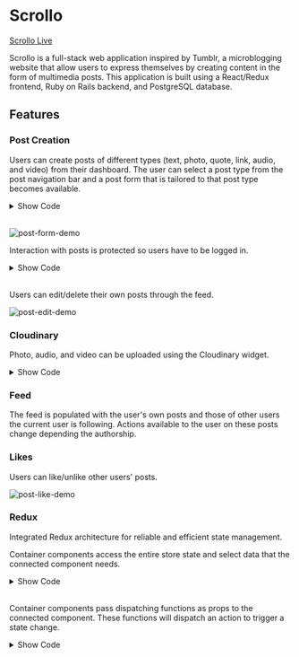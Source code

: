# Scrollo

[Scrollo Live](https://scrollo.herokuapp.com/#/signup)

Scrollo is a full-stack web application inspired by Tumblr, a microblogging website that allow users to express themselves by creating content in the form of multimedia posts. This application is built using a React/Redux frontend, Ruby on Rails backend, and PostgreSQL database.

## Features

### Post Creation

Users can create posts of different types (text, photo, quote, link, audio, and video) from their dashboard. The user can select a post type from the post navigation bar and a post form that is tailored to that post type becomes available.

<details><summary>Show Code</summary>
<p>

```js
<ul className="post-navbar">
            <button className="post-navbar-btn">
              <Link to="/dashboard/new/text" style={{textDecoration: 'none'}}>
                <div>
                  <i className="fas fa-font"></i>
                </div>
                <span>Text</span>
              </Link>
            </button>
            <button className="post-navbar-btn">
              <Link to="/dashboard/new/photo" style={{textDecoration: 'none'}}>
                <div>
                  <i className="fas fa-camera-retro"></i>
                </div>
                <span>Photo</span>
              </Link>
            </button>
            <button className="post-navbar-btn">
              <Link to="/dashboard/new/quote" style={{textDecoration: 'none'}}>
                <div>
                  <i className="fas fa-quote-left"></i>
                </div>
                <span>Quote</span>
            </Link>
          </button>
            <button className="post-navbar-btn">
              <Link to="/dashboard/new/link" style={{textDecoration: 'none'}}>
                <div>
                  <i className="fas fa-link"></i>
                </div>
                <span>Link</span>
            </Link>
          </button>
            <button className="post-navbar-btn">
              <Link to="/dashboard/new/audio" style={{textDecoration: 'none'}}>
                <div>
                  <i className="fas fa-headphones "></i>
                </div>
                <span>Audio</span>
            </Link>
          </button>
            <button className="post-navbar-btn">
              <Link to="/dashboard/new/video" style={{textDecoration: 'none'}}>
                <div>
                  <i className="fas fa-video"></i>
                </div>
                <span>Video</span>
            </Link>
          </button>
          </ul>
```
</p>
</details><br />

![post-form-demo](https://media.giphy.com/media/xUNd9K8IQikFkN7q8g/giphy.gif)  

Interaction with posts is protected so users have to be logged in.
<details><summary>Show Code</summary>
<p>

```js
<ProtectedRoute exact path="/dashboard/new/text" component={TextPostFormContainer} />
```
```js
const Protected = ({ loggedIn, exact, path, component: Component }) => (
  <Route
    path={path}
    render={props => (
      loggedIn ? <Component {...props} /> : <Redirect to="/signup" />
    )}
  />
);
```
</p>
</details><br \>

Users can edit/delete their own posts through the feed.

![post-edit-demo](https://media.giphy.com/media/26wkG8Uj24rF7cc0w/giphy.gif)


### Cloudinary

Photo, audio, and video can be uploaded using the Cloudinary widget.
<details><summary>Show Code</summary>
<p>

```js
postImage(url) {
  this.setState({ ["source"]: url });
}

uploadImage(e) {
  e.preventDefault();
  window.postImage = this.postImage.bind(this);
  window.cloudinary.openUploadWidget(
    window.cloudinary_options,
    function(errors, result){
      window.postImage(result[0].url);
    }
  );
}
```

</p></details>

### Feed

The feed is populated with the user's own posts and those of other users the current user is following.
Actions available to the user on these posts change depending the authorship.



### Likes

Users can like/unlike other users' posts.

![post-like-demo](https://media.giphy.com/media/l3diP9PZZ0dAyLPby/giphy.gif)

### Redux

Integrated Redux architecture for reliable and efficient state management.

Container components access the entire store state and select data that the connected component needs.
<details><summary>Show Code</summary>
<p>

```js
const mapStateToProps = (state, ownProps) => {
  if (ownProps.match.path === "/dashboard/edit/text/:postId") {
    return ({
      post: state.entities.posts[ownProps.match.params.postId],
      actionButton: "Edit"
    });
  } else {
    return ({
      post: {},
      actionButton: "Post"
    });
  }
};
```

<p/></details><br \>

Container components pass dispatching functions as props to the connected component. These functions will dispatch an action to trigger a state change.
<details><summary>Show Code</summary>
<p>

```js
const mapDispatchToProps = (dispatch, ownProps) => {
  let actionPost = ownProps.match.path === "/dashboard/edit/text/:postId" ? updatePost : createPost;
  return {
    actionPost: (post) => dispatch(actionPost(post))
  };
};
```
<p/></details><br \>
